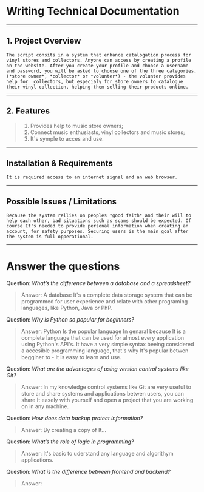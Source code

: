 # **Writing Technical Documentation**
----
## **1. Project Overview**
    
    The script consits in a system that enhance catalogation process for vinyl stores and collectors. Anyone can access by creating a profile on the website. After you create your profile and choose a username and password, you will be asked to choose one of the three categories, (*store owner*, *collector* or *volunter*) - the volunter provides help for  collectors, but especialy for store owners to catalogue their vinyl collection, helping them selling their products online.

----
## **2. Features**
> 1. Provides help to music store owners;
> 2. Connect music enthusiasts, vinyl collectors and music stores;
> 3. It´s symple to acces and use.
----
## **Installation & Requirements**
    
    It is required access to an internet signal and an web browser.

----
## **Possible Issues / Limitations**
    
    Because the system rellies on peoples *good faith* and their will to help each other, bad situations such as scams should be expected. Of course It's needed to provide personal information when creating an account, for safety purposes. Securing users is the main goal after the system is full opperational.

----
# **Answer the questions**

Question: *What’s the difference between a database and a spreadsheet?*
> Answer: A database It's a complete data storage system that can be programmed for user experience and relate with other programing languages, like Python, Java or PhP.

Question: *Why is Python so popular for beginners?*
> Answer: Python Is the popular language In genaral because It is a complete language that can be used for almost every application using Python's API's. It have a very simple syntax beeing considered a accesible programming language, that's why It's popular betwen begginer to - It is easy to learn and use.

Question: *What are the advantages of using version control systems like Git?*
> Answer: In my knowledge control systems like Git are very useful to store and share systems and applications betwen users, you can share It easely with yourself and open a project that you are working on in any machine.

Question: *How does data backup protect information?*
> Answer: By creating a copy of It...

Question: *What’s the role of logic in programming?*
> Answer: It's basic to uderstand any language and algorithym applications.

Question: *What is the difference between frontend and backend?*
> Answer: 




 

